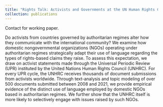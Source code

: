 ```yaml
---
title: "Rights Talk: Activists and Governments at the UN Human Rights Council (with Leonardo Arriola and Fiona Shen-Bayh)"
collection: publications
---
```

Contact for working paper. 

Do activists from countries governed by authoritarian regimes alter how they communicate with the international community? We examine how domestic nongovernmental organizations (NGOs) operating under authoritarian regimes strategically adapt their use of language regarding the types of rights-based claims they raise. To assess this expectation, we draw on activist statements made through the Universal Periodic Review (UPR) instituted by the United Nations Human Rights Council (UNHRC). For every UPR cycle, the UNHRC receives thousands of document submissions from activists worldwide. Through text-analysis and topic modeling of over 500 documents submitted between 2008 and 2021, we provide empirical evidence of the distinct use of language employed by domestic NGOs based in authoritarian regimes. We further show that the UNHRC itself is more likely to selectively engage with issues raised by such NGOs.


